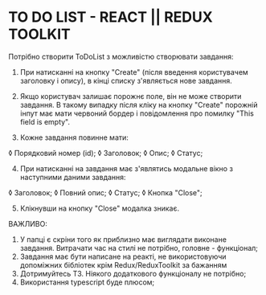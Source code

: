 # TO DO LIST - REACT || REDUX TOOLKIT

Потрібно створити ToDoList з можливістю створювати завдання:

1. При натисканні на кнопку "Create" (після введення користувачем заголовку і
   опису), в кінці списку з'являється нове завдання.

2. Якщо користувач залишає порожнє поле, він не може створити завдання. В такому
   випадку після кліку на кнопку "Create" порожній інпут має мати червоний
   бордер і повідомлення про помилку "This field is empty".

3. Кожне завдання повинне мати:

◊ Порядковий номер (id); ◊ Заголовок; ◊ Опис; ◊ Статус;

4. При натисканні на завдання має з'являтись модальне вікно з наступними даними
   завдання:

◊ Заголовок; ◊ Повний опис; ◊ Статус; ◊ Кнопка "Close";

5. Клікнувши на кнопку "Close" модалка зникає.

ВАЖЛИВО:

1. У папці є скріни того як приблизно має виглядати виконане завдання. Витрачати
   час на стилі не потрібно, головне - функціонал;
2. Завдання має бути написане на реакті, не використовуючи допоміжних бібліотек
   крім Redux/ReduxToolkit за бажанням
3. Дотримуйтесь ТЗ. Ніякого додаткового функціоналу не потрібно;
4. Використання typescript буде плюсом;

